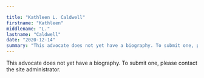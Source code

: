 ```yaml
---

title: "Kathleen L. Caldwell"
firstname: "Kathleen"
middlename: "L."
lastname: "Caldwell"
date: "2020-12-14"
summary: "This advocate does not yet have a biography. To submit one, please contact the site administrator."
---
```

This advocate does not yet have a biography. To submit one, please contact the site administrator.

